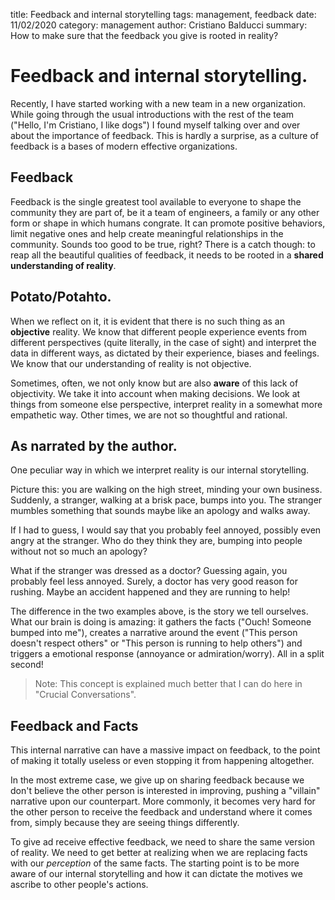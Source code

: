 title: Feedback and internal storytelling 
tags: management, feedback
date: 11/02/2020
category: management
author: Cristiano Balducci
summary: How to make sure that the feedback you give is rooted in reality?

# Feedback and internal storytelling.
Recently, I have started working with a new team in a new organization. While going through the usual introductions with the rest of the team ("Hello, I'm Cristiano, I like dogs") I found myself talking over and over about the importance of feedback. This is hardly a surprise, as a culture of feedback is a bases of modern effective organizations.

## Feedback
Feedback is the single greatest tool available to everyone to shape the community they are part of, be it a team of engineers, a family or any other form or shape in which humans congrate. It can promote positive behaviors, limit negative ones and help create meaningful relationships in the community.
Sounds too good to be true, right? There is a catch though: to reap all the beautiful qualities of feedback, it needs to be rooted in a **shared understanding of reality**.

## Potato/Potahto.
When we reflect on it, it is evident that there is no such thing as an __objective__ reality. We know that different people experience events from different perspectives (quite literally, in the case of sight) and interpret the data in different ways, as dictated by their experience, biases and feelings. We know that our understanding of reality is not objective.
 
Sometimes, often, we not only know but are also **aware** of this lack of objectivity. We take it into account when making decisions. We look at things from someone else perspective, interpret reality in a somewhat more empathetic way. Other times, we are not so thoughtful and rational.

## As narrated by the author.
One peculiar way in which we interpret reality is our internal storytelling.

Picture this: you are walking on the high street, minding your own business. Suddenly, a stranger, walking at a brisk pace, bumps into you. The stranger mumbles something that sounds maybe like an apology and walks away.

If I had to guess, I would say that you probably feel annoyed, possibly even angry at the stranger. Who do they think they are, bumping into people without not so much an apology?

What if the stranger was dressed as a doctor? Guessing again, you probably feel less annoyed. Surely, a doctor has very good reason for rushing. Maybe an accident happened and they are running to help!

The difference in the two examples above, is the story we tell ourselves. What our brain is doing is amazing: it gathers the facts ("Ouch! Someone bumped into me"), creates a narrative around the event ("This person doesn't respect others" or "This person is running to help others") and triggers a emotional response (annoyance or admiration/worry). All in a split second!

> Note: This concept is explained much better that I can do here in "Crucial Conversations".

## Feedback and Facts
This internal narrative can have a massive impact on feedback, to the point of making it totally useless or even stopping it from happening altogether.

In the most extreme case, we give up on sharing feedback because we don't believe the other person is interested in improving, pushing a "villain" narrative upon our counterpart. More commonly, it becomes very hard for the other person to receive the feedback and understand where it comes from, simply because they are seeing things differently.

To give ad receive effective feedback, we need to share the same version of reality. We need to get better at realizing when we are replacing facts with our _perception_ of the same facts. The starting point is to be more aware of our internal storytelling and how it can dictate the motives we ascribe to other people's actions. 
